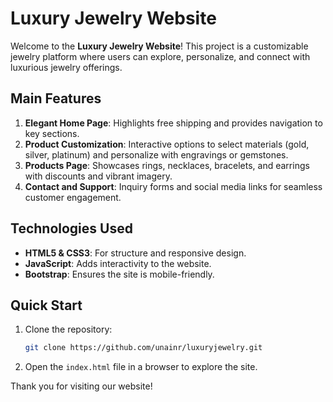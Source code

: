 # Luxury Jewelry Website

Welcome to the **Luxury Jewelry Website**! This project is a customizable jewelry platform where users can explore, personalize, and connect with luxurious jewelry offerings.

## Main Features

1. **Elegant Home Page**: Highlights free shipping and provides navigation to key sections.
2. **Product Customization**: Interactive options to select materials (gold, silver, platinum) and personalize with engravings or gemstones.
3. **Products Page**: Showcases rings, necklaces, bracelets, and earrings with discounts and vibrant imagery.
4. **Contact and Support**: Inquiry forms and social media links for seamless customer engagement.

## Technologies Used

- **HTML5 & CSS3**: For structure and responsive design.
- **JavaScript**: Adds interactivity to the website.
- **Bootstrap**: Ensures the site is mobile-friendly.

## Quick Start

1. Clone the repository:
   ```bash
   git clone https://github.com/unainr/luxuryjewelry.git
   ```
2. Open the `index.html` file in a browser to explore the site.


Thank you for visiting our website!

